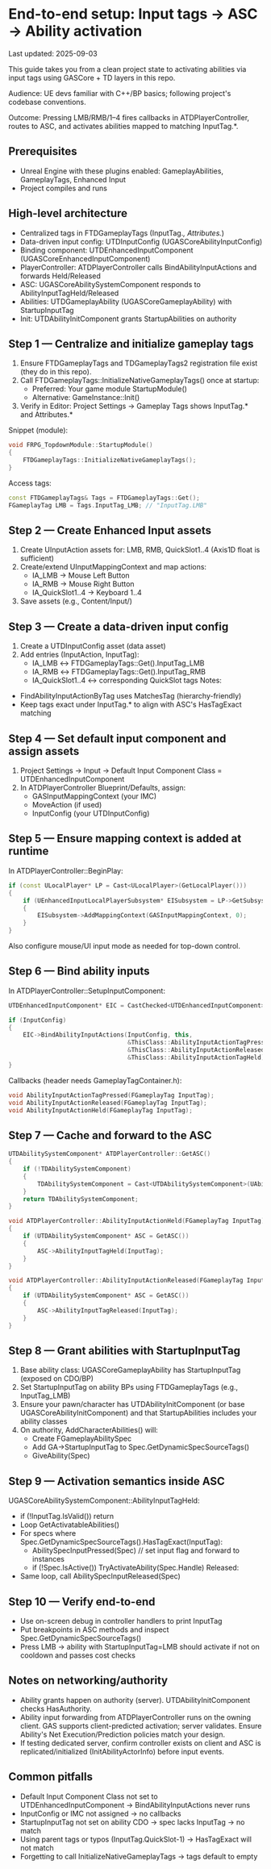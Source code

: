 # End-to-end setup: Input tags → ASC → Ability activation

Last updated: 2025-09-03

This guide takes you from a clean project state to activating abilities via input tags using GASCore + TD layers in this repo.

Audience: UE devs familiar with C++/BP basics; following project's codebase conventions.

Outcome: Pressing LMB/RMB/1–4 fires callbacks in ATDPlayerController, routes to ASC, and activates abilities mapped to matching InputTag.*.

## Prerequisites
- Unreal Engine with these plugins enabled: GameplayAbilities, GameplayTags, Enhanced Input
- Project compiles and runs

## High-level architecture
- Centralized tags in FTDGameplayTags (InputTag.*, Attributes.*)
- Data-driven input config: UTDInputConfig (UGASCoreAbilityInputConfig)
- Binding component: UTDEnhancedInputComponent (UGASCoreEnhancedInputComponent)
- PlayerController: ATDPlayerController calls BindAbilityInputActions and forwards Held/Released
- ASC: UGASCoreAbilitySystemComponent responds to AbilityInputTagHeld/Released
- Abilities: UTDGameplayAbility (UGASCoreGameplayAbility) with StartupInputTag
- Init: UTDAbilityInitComponent grants StartupAbilities on authority

## Step 1 — Centralize and initialize gameplay tags
1) Ensure FTDGameplayTags and TDGameplayTags2 registration file exist (they do in this repo).
2) Call FTDGameplayTags::InitializeNativeGameplayTags() once at startup:
   - Preferred: Your game module StartupModule()
   - Alternative: GameInstance::Init()
3) Verify in Editor: Project Settings → Gameplay Tags shows InputTag.* and Attributes.*

Snippet (module):
```cpp
void FRPG_TopdownModule::StartupModule()
{
    FTDGameplayTags::InitializeNativeGameplayTags();
}
```
Access tags:
```cpp
const FTDGameplayTags& Tags = FTDGameplayTags::Get();
FGameplayTag LMB = Tags.InputTag_LMB; // "InputTag.LMB"
```

## Step 2 — Create Enhanced Input assets
1) Create UInputAction assets for: LMB, RMB, QuickSlot1..4 (Axis1D float is sufficient)
2) Create/extend UInputMappingContext and map actions:
   - IA_LMB → Mouse Left Button
   - IA_RMB → Mouse Right Button
   - IA_QuickSlot1..4 → Keyboard 1..4
3) Save assets (e.g., Content/Input/)

## Step 3 — Create a data-driven input config
1) Create a UTDInputConfig asset (data asset)
2) Add entries (InputAction, InputTag):
   - IA_LMB ↔ FTDGameplayTags::Get().InputTag_LMB
   - IA_RMB ↔ FTDGameplayTags::Get().InputTag_RMB
   - IA_QuickSlot1..4 ↔ corresponding QuickSlot tags
Notes:
- FindAbilityInputActionByTag uses MatchesTag (hierarchy-friendly)
- Keep tags exact under InputTag.* to align with ASC's HasTagExact matching

## Step 4 — Set default input component and assign assets
1) Project Settings → Input → Default Input Component Class = UTDEnhancedInputComponent
2) In ATDPlayerController Blueprint/Defaults, assign:
   - GASInputMappingContext (your IMC)
   - MoveAction (if used)
   - InputConfig (your UTDInputConfig)

## Step 5 — Ensure mapping context is added at runtime
In ATDPlayerController::BeginPlay:
```cpp
if (const ULocalPlayer* LP = Cast<ULocalPlayer>(GetLocalPlayer()))
{
    if (UEnhancedInputLocalPlayerSubsystem* EISubsystem = LP->GetSubsystem<UEnhancedInputLocalPlayerSubsystem>())
    {
        EISubsystem->AddMappingContext(GASInputMappingContext, 0);
    }
}
```
Also configure mouse/UI input mode as needed for top-down control.

## Step 6 — Bind ability inputs
In ATDPlayerController::SetupInputComponent:
```cpp
UTDEnhancedInputComponent* EIC = CastChecked<UTDEnhancedInputComponent>(InputComponent);

if (InputConfig)
{
    EIC->BindAbilityInputActions(InputConfig, this, 
                                 &ThisClass::AbilityInputActionTagPressed,
                                 &ThisClass::AbilityInputActionReleased,
                                 &ThisClass::AbilityInputActionTagHeld);
}
```
Callbacks (header needs GameplayTagContainer.h):
```cpp
void AbilityInputActionTagPressed(FGameplayTag InputTag);
void AbilityInputActionReleased(FGameplayTag InputTag);
void AbilityInputActionHeld(FGameplayTag InputTag);
```

## Step 7 — Cache and forward to the ASC
```cpp
UTDAbilitySystemComponent* ATDPlayerController::GetASC()
{
    if (!TDAbilitySystemComponent)
    {
        TDAbilitySystemComponent = Cast<UTDAbilitySystemComponent>(UAbilitySystemBlueprintLibrary::GetAbilitySystemComponent(GetPawn<APawn>()));
    }
    return TDAbilitySystemComponent;
}

void ATDPlayerController::AbilityInputActionHeld(FGameplayTag InputTag)
{
    if (UTDAbilitySystemComponent* ASC = GetASC())
    {
        ASC->AbilityInputTagHeld(InputTag);
    }
}

void ATDPlayerController::AbilityInputActionReleased(FGameplayTag InputTag)
{
    if (UTDAbilitySystemComponent* ASC = GetASC())
    {
        ASC->AbilityInputTagReleased(InputTag);
    }
}
```

## Step 8 — Grant abilities with StartupInputTag
1) Base ability class: UGASCoreGameplayAbility has StartupInputTag (exposed on CDO/BP)
2) Set StartupInputTag on ability BPs using FTDGameplayTags (e.g., InputTag_LMB)
3) Ensure your pawn/character has UTDAbilityInitComponent (or base UGASCoreAbilityInitComponent) and that StartupAbilities includes your ability classes
4) On authority, AddCharacterAbilities() will:
   - Create FGameplayAbilitySpec
   - Add GA->StartupInputTag to Spec.GetDynamicSpecSourceTags()
   - GiveAbility(Spec)

## Step 9 — Activation semantics inside ASC
UGASCoreAbilitySystemComponent::AbilityInputTagHeld:
- if (!InputTag.IsValid()) return
- Loop GetActivatableAbilities()
- For specs where Spec.GetDynamicSpecSourceTags().HasTagExact(InputTag):
  - AbilitySpecInputPressed(Spec)   // set input flag and forward to instances
  - if (!Spec.IsActive()) TryActivateAbility(Spec.Handle)
Released:
- Same loop, call AbilitySpecInputReleased(Spec)

## Step 10 — Verify end-to-end
- Use on-screen debug in controller handlers to print InputTag
- Put breakpoints in ASC methods and inspect Spec.GetDynamicSpecSourceTags()
- Press LMB → ability with StartupInputTag=LMB should activate if not on cooldown and passes cost checks

## Notes on networking/authority
- Ability grants happen on authority (server). UTDAbilityInitComponent checks HasAuthority.
- Ability input forwarding from ATDPlayerController runs on the owning client. GAS supports client-predicted activation; server validates. Ensure Ability's Net Execution/Prediction policies match your design.
- If testing dedicated server, confirm controller exists on client and ASC is replicated/initialized (InitAbilityActorInfo) before input events.

## Common pitfalls
- Default Input Component Class not set to UTDEnhancedInputComponent → BindAbilityInputActions never runs
- InputConfig or IMC not assigned → no callbacks
- StartupInputTag not set on ability CDO → spec lacks InputTag → no match
- Using parent tags or typos (InputTag.QuickSlot-1) → HasTagExact will not match
- Forgetting to call InitializeNativeGameplayTags → tags default to empty